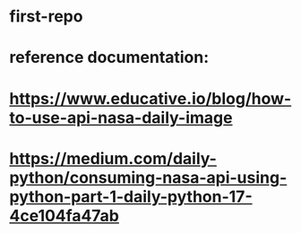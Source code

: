 # first-repo
# reference documentation:
# https://www.educative.io/blog/how-to-use-api-nasa-daily-image
# https://medium.com/daily-python/consuming-nasa-api-using-python-part-1-daily-python-17-4ce104fa47ab
